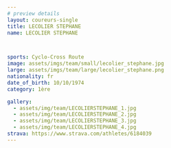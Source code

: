 ```yaml
---
# preview details
layout: coureurs-single
title: LECOLIER STEPHANE
name: LECOLIER STEPHANE



sports: Cyclo-Cross Route
image: assets/imgs/team/small/lecolier_stephane.jpg
large: assets/imgs/team/large/lecolier_stephane.png
nationality: fr
date_of_birth: 10/10/1974
category: 1ère

gallery:
  - assets/img/team/LECOLIERSTEPHANE_1.jpg
  - assets/img/team/LECOLIERSTEPHANE_2.jpg
  - assets/img/team/LECOLIERSTEPHANE_3.jpg
  - assets/img/team/LECOLIERSTEPHANE_4.jpg
strava: https://www.strava.com/athletes/6184039
---
```

